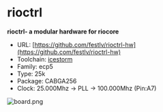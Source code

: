 # rioctrl
**rioctrl- a modular hardware for riocore**

* URL: [https://github.com/festlv/rioctrl-hw](https://github.com/festlv/rioctrl-hw)
* Toolchain: [icestorm](../generator/toolchains/icestorm/README.md)
* Family: ecp5
* Type: 25k
* Package: CABGA256
* Clock: 25.000Mhz -> PLL -> 100.000Mhz (Pin:A7)

![board.png](board.png)

